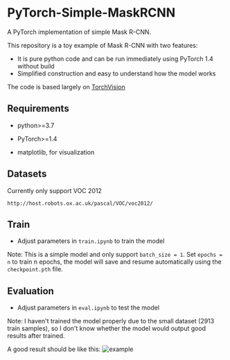 # PyTorch-Simple-MaskRCNN
A PyTorch implementation of simple Mask R-CNN.

This repository is a toy example of Mask R-CNN with two features:
- It is pure python code and can be run immediately using PyTorch 1.4 without build
- Simplified construction and easy to understand how the model works

The code is based largely on [TorchVision](https://github.com/pytorch/vision)
## Requirements

- python>=3.7

- PyTorch>=1.4

- matplotlib, for visualization

## Datasets

Currently only support VOC 2012
```
http://host.robots.ox.ac.uk/pascal/VOC/voc2012/
```

## Train

- Adjust parameters in ```train.ipynb``` to train the model

Note: This is a simple model and only support ```batch_size = 1```. Set ```epochs = n``` to train n epochs, the model will save and resume automatically using the ```checkpoint.pth``` file.

## Evaluation

- Adjust parameters in ```eval.ipynb``` to test the model

Note: I haven't trained the model properly due to the small dataset (2913 train samples), so I don't know whether the model would output good results after trained.

A good result should be like this:
![example](https://github.com/Okery/PyTorch-Simple-MaskRCNN/blob/master/image/001.png)

